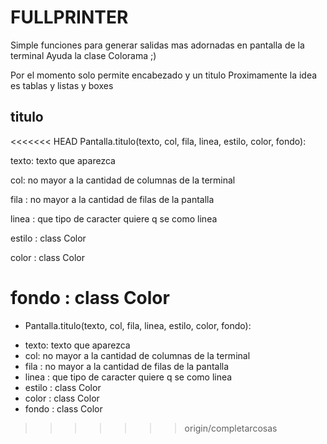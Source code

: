 # FULLPRINTER

Simple funciones para generar salidas mas adornadas en pantalla de la terminal
Ayuda la clase Colorama ;)

Por el momento solo permite encabezado y un titulo
Proximamente la idea es tablas y listas y boxes


## titulo
<<<<<<< HEAD
Pantalla.titulo(texto, col, fila, linea, estilo, color, fondo):

texto: <string> texto que aparezca

col: <numero> no mayor a la cantidad de columnas de la terminal

fila : <numero> no mayor a la cantidad de filas de la pantalla

linea : <string> que tipo de caracter quiere q se como linea

estilo : class Color

color : class Color

fondo : class Color
=======
* Pantalla.titulo(texto, col, fila, linea, estilo, color, fondo):
- texto: <string> texto que aparezca
- col: <numero> no mayor a la cantidad de columnas de la terminal
- fila : <numero> no mayor a la cantidad de filas de la pantalla
- linea : <string> que tipo de caracter quiere q se como linea
- estilo : class Color
- color : class Color
- fondo : class Color
>>>>>>> origin/completarcosas
